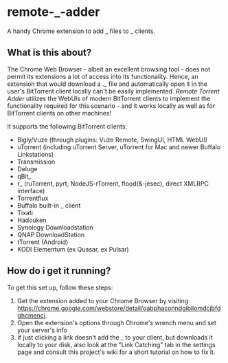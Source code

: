 # remote-_-adder
A handy Chrome extension to add _ files to _ clients.

## What is this about?
The Chrome Web Browser - albeit an excellent browsing tool - does not permit its extensions a lot of access into its functionality. Hence, an extension that would download a ._ file and automatically open it in the user's BitTorrent client locally can't be easily implemented. *Remote Torrent Adder* utilizes the WebUIs of modern BitTorrent clients to implement the functionality required for this scenario - and it works locally as well as for BitTorrent clients on other machines!

It supports the following BitTorrent clients:
  * Bigly/Vuze (through plugins: Vuze Remote, SwingUI, HTML WebUI)
  * uTorrent (including uTorrent Server, uTorrent for Mac and newer Buffalo Linkstations)
  * Transmission
  * Deluge
  * qBit_
  * r_ (ruTorrent, pyrt, NodeJS-rTorrent, flood(&-jesec), direct XMLRPC interface)
  * Torrentflux
  * Buffalo built-in _ client
  * Tixati
  * Hadouken
  * Synology Downloadstation
  * QNAP DownloadStation
  * tTorrent (Android)
  * KODI Elementum (ex Quasar, ex Pulsar) 


## How do i get it running?
To get this set up, follow these steps:

1. Get the extension added to your Chrome Browser by visiting https://chrome.google.com/webstore/detail/oabphaconndgibllomdcjbfdghcmenci.
2. Open the extension's options through Chrome's wrench menu and set your server's info
3. If just clicking a link doesn't add the _ to your client, but downloads it locally to your disk, also look at the "Link Catching" tab in the settings page and consult this project's wiki for a short tutorial on how to fix it.
